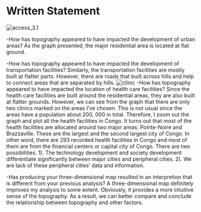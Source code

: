 # Written Statement

![access_3.1](https://xingyu-wang02.github.io/DATA-100/pictures/access3.png)

-How has topography appeared to have impacted the development of urban areas?
As the graph presented, the major residential area is located at flat ground. 

-How has topography appeared to have impacted the development of transportation facilities?
Similarly, the transportation facilities are mostly built at flatter parts. However, there are roads that built across hills and help to connect areas that are separated by hills. 
![clinic](https://xingyu-wang02.github.io/DATA-100/pictures/clinic.png)
-How has topography appeared to have impacted the location of health care facilities?
Since the health care facilities are built around the residential areas, they are also built at flatter grounds. However, we can see from the graph that there are only two clinics marked on the areas I’ve chosen. This is not usual since the areas have a population about 200, 000 in total. Therefore, I zoom out the graph and plot all the health facilities in Congo. It turns out that most of the health facilities are allocated around two major areas: Pointe-Noire and Brazzaville. These are the largest and the second largest city of Congo. In other word, there are 293 recorded health facilities in Congo and most of them are from the financial centers or capital city of Congo. There are two possibilities. 1). The technology development and society development differentiate significantly between major cities and peripheral cities. 2). We are lack of these peripheral cities’ data and information. 

-Has producing your three-dimensional map resulted in an interpretion that is different from your previous analysis?
A three-dimensional map definitely improves my analysis to some extent. Obviously, it provides a more intuitive sense of the topography. As a result, we can better compare and conclude the relationship between topography and other factors. 
